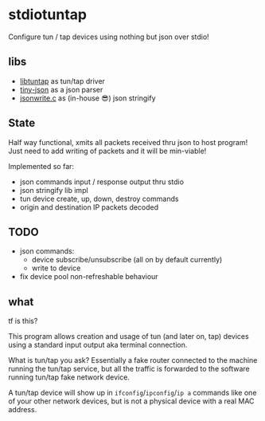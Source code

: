
# stdiotuntap

Configure tun / tap devices using nothing but json over stdio!

## libs
- [libtuntap](https://github.com/LaKabane/libtuntap) as tun/tap driver
- [tiny-json](https://github.com/rafagafe/tiny-json) as a json parser
- [jsonwrite.c](./blob/master/src/jsonwrite.c) as (in-house 😎) json stringify


## State
Half way functional, xmits all packets received thru json to host program!
Just need to add writing of packets and it will be min-viable!

Implemented so far:
- json commands input / response output thru stdio
- json stringify lib impl
- tun device create, up, down, destroy commands
- origin and destination IP packets decoded

## TODO
- json commands:
  - device subscribe/unsubscribe (all on by default currently)
  - write to device
- fix device pool non-refreshable behaviour

## what
tf is this?

This program allows creation and usage of tun (and later on, tap) devices using a standard input output aka terminal connection.

What is tun/tap you ask?
Essentially a fake router connected to the machine running the tun/tap service, but all the traffic is forwarded to the software running tun/tap fake network device.

A tun/tap device will show up in `ifconfig`/`ipconfig`/`ip a` commands like one of your other network devices, but is not a physical device with a real MAC address.
